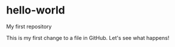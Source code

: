# hello-world
My first repository

This is my first change to a file in GitHub. Let's see what happens!
